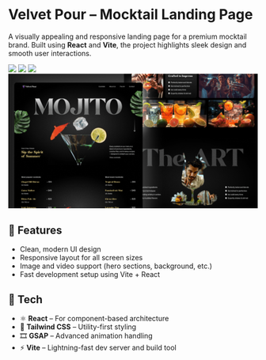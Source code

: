 # Velvet Pour – Mocktail Landing Page

A visually appealing and responsive landing page for a premium mocktail brand. Built using **React** and **Vite**, the project highlights sleek design and smooth user interactions.
   <div>
    <img src="https://img.shields.io/badge/-React-blue?style=for-the-badge&logo=react&logoColor=white" />
    <img src="https://img.shields.io/badge/-GSAP-88CE02?style=for-the-badge&logo=greensock&logoColor=white" />
    <img src="https://img.shields.io/badge/-Tailwind_CSS-38B2AC?style=for-the-badge&logo=tailwind-css&logoColor=white" />
      <br />
      <img src="public/images/hero.png" alt="Project Banner">
  </div>
  


## 🌟 Features

- Clean, modern UI design
- Responsive layout for all screen sizes
- Image and video support (hero sections, background, etc.)
- Fast development setup using Vite + React

## 🚀 Tech

- ⚛️ **React** – For component-based architecture
- 🎨 **Tailwind CSS** – Utility-first styling
- 🎞️ **GSAP** – Advanced animation handling
- ⚡ **Vite** – Lightning-fast dev server and build tool
